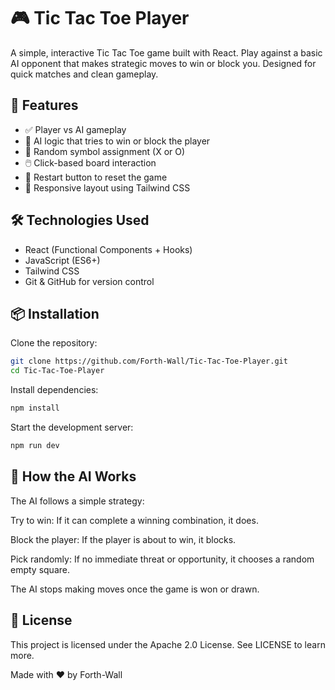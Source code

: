# 🎮 Tic Tac Toe Player

A simple, interactive Tic Tac Toe game built with React. Play against a basic AI opponent that makes strategic moves to win or block you. Designed for quick matches and clean gameplay.

## 🚀 Features

- ✅ Player vs AI gameplay
- 🧠 AI logic that tries to win or block the player
- 🎲 Random symbol assignment (X or O)
- 🖱️ Click-based board interaction
- 🔄 Restart button to reset the game
- 📱 Responsive layout using Tailwind CSS

## 🛠️ Technologies Used

- React (Functional Components + Hooks)
- JavaScript (ES6+)
- Tailwind CSS
- Git & GitHub for version control

## 📦 Installation

Clone the repository:

```bash
git clone https://github.com/Forth-Wall/Tic-Tac-Toe-Player.git
cd Tic-Tac-Toe-Player
```

Install dependencies:
```bash
npm install
```

Start the development server:
```bash
npm run dev
```

## 🧠 How the AI Works
The AI follows a simple strategy:

Try to win: If it can complete a winning combination, it does.

Block the player: If the player is about to win, it blocks.

Pick randomly: If no immediate threat or opportunity, it chooses a random empty square.

The AI stops making moves once the game is won or drawn.

## 📄 License
This project is licensed under the Apache 2.0 License. See LICENSE to learn more.

Made with ❤️ by Forth-Wall
